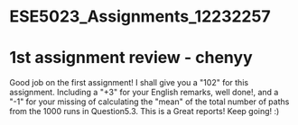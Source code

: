 # ESE5023_Assignments_12232257
# 1st assignment review - chenyy
Good job on the first assignment! I shall give you a "102" for this assignment. Including a "+3" for your English remarks, well done!, and a "-1" for your missing of calculating the "mean" of the total number of paths from the 1000 runs in Question5.3.
This is a Great reports! Keep going! :)

